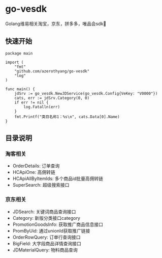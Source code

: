 # go-vesdk
Golang维易相关淘宝，京东，拼多多，唯品会sdk🐲

## 快速开始
```
package main

import (
	"fmt"
	"github.com/azerothyang/go-vesdk"
	"log"
)

func main() {
	jdSrv := go_vesdk.NewJDService(go_vesdk.Config{VeKey: "V0000"})
	cats, err := jdSrv.Category(0, 0)
	if err != nil {
		log.Fatalln(err)
	}
	fmt.Printf("类目名称1：%s\n", cats.Data[0].Name)
}
```

## 目录说明
### 淘客相关
- OrderDetails: 订单查询
- HCApiOne: 高佣转链
- HCApiAllByItemIds: 多个商品id批量高佣转链
- SuperSearch: 超级搜索接口

### 京东相关
- JDSearch: 关键词商品查询接口
- Category: 新版分类接口category
- PromotionGoodsInfo: 获取推广商品信息接口
- PromByUid: 通过unionId获取推广链接
- OrderRowQuery: 订单行查询接口
- BigField: 大字段商品详情查询接口
- JDMaterialQuery: 物料商品查询